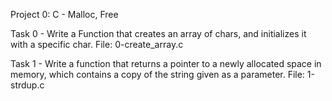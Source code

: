 Project 0: C - Malloc, Free

Task 0 - Write a Function that creates an array of chars, and initializes it with a specific char.
File: 0-create_array.c

Task 1 - Write a function that returns a pointer to a newly allocated space in memory, which contains a copy of the string given as a parameter.
File: 1-strdup.c